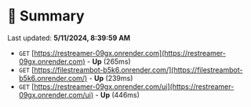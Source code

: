 # 📖 Summary
Last updated: **5/11/2024, 8:39:59 AM**

- `GET` [https://restreamer-09gx.onrender.com](https://restreamer-09gx.onrender.com) - **Up** (265ms)
- `GET` [https://filestreambot-b5k6.onrender.com/](https://filestreambot-b5k6.onrender.com/) - **Up** (239ms)
- `GET` [https://restreamer-09gx.onrender.com/ui](https://restreamer-09gx.onrender.com/ui) - **Up** (446ms)
